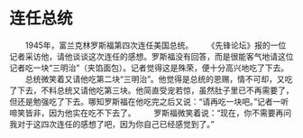 # 连任总统
　　1945年，富兰克林罗斯福第四次连任美国总统。 
　　《先锋论坛》报的一位记者采访他，请他谈谈这次连任的感想。罗斯福没有回答，而是很能客气地请这位记者吃一块“三明治”（夹馅面包）。记者觉得这是殊荣，便十分高兴地吃了下去。 
　　总统微笑着又请他吃第二块“三明治”。他觉得是总统的恩赐，情不可却，又吃了下去，不料总统又请他吃第三块。他简直受宠若惊，虽然肚子里已不再需要了，但还是勉强吃了下去。哪知罗斯福在他吃完之后又说：“请再吃一块吧。”记者一听啼笑皆非，因为他实在吃不下去了。 
　　罗斯福微笑着说：“现在，你不需要再问我对于这四次连任的感想了吧，因为你自己已经感觉到了。”
 